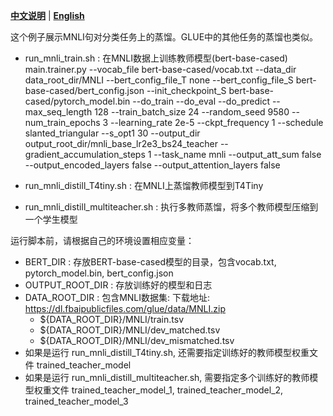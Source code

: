 [**中文说明**](README_ZH.md) | [**English**](README.md)

这个例子展示MNLI句对分类任务上的蒸馏。GLUE中的其他任务的蒸馏也类似。

* run_mnli_train.sh : 在MNLI数据上训练教师模型(bert-base-cased)
main.trainer.py --vocab_file bert-base-cased/vocab.txt --data_dir data_root_dir/MNLI --bert_config_file_T none --bert_config_file_S bert-base-cased/bert_config.json --init_checkpoint_S bert-base-cased/pytorch_model.bin --do_train --do_eval --do_predict --max_seq_length 128 --train_batch_size 24 --random_seed 9580 --num_train_epochs 3 --learning_rate 2e-5 --ckpt_frequency 1 --schedule slanted_triangular --s_opt1 30 --output_dir output_root_dir/mnli_base_lr2e3_bs24_teacher --gradient_accumulation_steps 1 --task_name mnli --output_att_sum false --output_encoded_layers false --output_attention_layers false

* run_mnli_distill_T4tiny.sh : 在MNLI上蒸馏教师模型到T4Tiny
* run_mnli_distill_multiteacher.sh : 执行多教师蒸馏，将多个教师模型压缩到一个学生模型

运行脚本前，请根据自己的环境设置相应变量：

* BERT_DIR : 存放BERT-base-cased模型的目录，包含vocab.txt, pytorch_model.bin, bert_config.json
* OUTPUT_ROOT_DIR : 存放训练好的模型和日志
* DATA_ROOT_DIR : 包含MNLI数据集:
下载地址: https://dl.fbaipublicfiles.com/glue/data/MNLI.zip
  * \$\{DATA_ROOT_DIR\}/MNLI/train.tsv
  * \$\{DATA_ROOT_DIR\}/MNLI/dev_matched.tsv
  * \$\{DATA_ROOT_DIR\}/MNLI/dev_mismatched.tsv
* 如果是运行 run_mnli_distill_T4tiny.sh, 还需要指定训练好的教师模型权重文件 trained_teacher_model
* 如果是运行 run_mnli_distill_multiteacher.sh, 需要指定多个训练好的教师模型权重文件 trained_teacher_model_1, trained_teacher_model_2, trained_teacher_model_3
